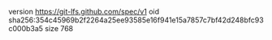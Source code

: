 version https://git-lfs.github.com/spec/v1
oid sha256:354c45969b2f2264a25ee93585e16f941e15a7857c7bf42d248bfc93c000b3a5
size 768

